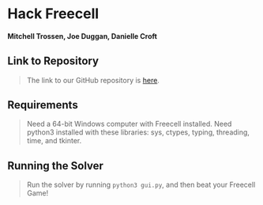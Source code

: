 # Hack Freecell
#### Mitchell Trossen, Joe Duggan, Danielle Croft

## Link to Repository
> The link to our GitHub repository is [here](https://github.com/daniellec0321/HackFreecell).

## Requirements
> Need a 64-bit Windows computer with Freecell installed.
> Need python3 installed with these libraries: sys, ctypes, typing, threading, time, and tkinter.

## Running the Solver
> Run the solver by running `python3 gui.py`, and then beat your Freecell Game!